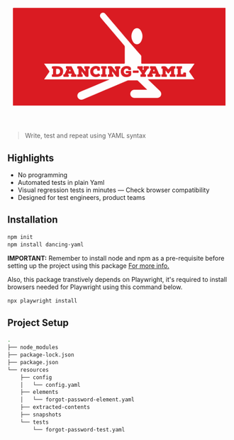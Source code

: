 <h1 align="center">
	<br>
	<img width="480" src="media/dy-logo.svg" alt="Dancing-Yaml">
	<br>
	<br>
</h1>

> Write, test and repeat using YAML syntax

## Highlights

- No programming
- Automated tests in plain Yaml
- Visual regression tests in minutes
— Check browser compatibility
- Designed for test engineers, product teams

## Installation

```sh
npm init
npm install dancing-yaml
```

**IMPORTANT:** Remember to install node and npm as a pre-requisite before setting up the project using this package [For more info.](https://docs.npmjs.com/downloading-and-installing-node-js-and-npm)


Also, this package transtively depends on Playwright, it's required to install browsers needed for Playwright using this command below.


```sh
npx playwright install
```

## Project Setup

```sh
.
├── node_modules
├── package-lock.json
├── package.json
└── resources
    ├── config
    │   └── config.yaml
    ├── elements
    │   └── forgot-password-element.yaml
    ├── extracted-contents
    ├── snapshots
    └── tests
        └── forgot-password-test.yaml
```

